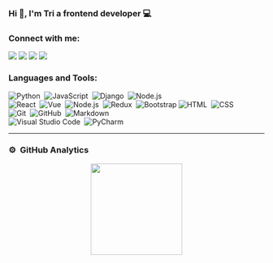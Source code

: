 ### Hi 👋, I'm Tri a frontend developer 💻

### Connect with me:

<a href="https://www.linkedin.com/in/van-tri-987799183"><img src="https://img.shields.io/badge/-Cuong%20Nguyen%20-0077B5?style=flat&logo=Linkedin&logoColor=white"/></a>
<a href="mailto:nguyenvantri1997dxx@gmail.com"><img src="https://img.shields.io/badge/-nqcuong.dev@gmail.com-D14836?style=flat&logo=Gmail&logoColor=white"/></a>
<a href="https://instagram.com/jacktks.sagittarius"><img src="https://img.shields.io/badge/-@nqcuong97-E4405F?style=flat&logo=Instagram&logoColor=white"/></a>
<a href="https://www.facebook.com/jacktks.sagittarius"><img src="https://img.shields.io/badge/-@quoccuong8497-1877F2?style=flat&logo=Facebook&logoColor=white"/></a>

### Languages and Tools:


![Python](https://img.shields.io/badge/-Python-05122A?style=flat&logo=python)&nbsp;
![JavaScript](https://img.shields.io/badge/-JavaScript-05122A?style=flat&logo=javascript)&nbsp;
![Django](https://img.shields.io/badge/-Django-05122A?style=flat&logo=django&logoColor=092E20)&nbsp;
![Node.js](https://img.shields.io/badge/-Node.js-05122A?style=flat&logo=node.js)&nbsp;\
![React](https://img.shields.io/badge/-React-05122A?style=flat&logo=react)&nbsp;
![Vue](https://img.shields.io/badge/-Vue-05122A?style=flat&logo=Vue.js)&nbsp;
![Node.js](https://img.shields.io/badge/-Node.js-05122A?style=flat&logo=node.js)&nbsp;
![Redux](https://img.shields.io/badge/Redux-05122A?style=flat&logo=redux&logoColor=white)&nbsp;
![Bootstrap](https://img.shields.io/badge/-Bootstrap-05122A?style=flat&logo=bootstrap&logoColor=563D7C)
![HTML](https://img.shields.io/badge/-HTML-05122A?style=flat&logo=HTML5)&nbsp;
![CSS](https://img.shields.io/badge/-CSS-05122A?style=flat&logo=CSS3&logoColor=1572B6)&nbsp;\
![Git](https://img.shields.io/badge/-Git-05122A?style=flat&logo=git)&nbsp;
![GitHub](https://img.shields.io/badge/-GitHub-05122A?style=flat&logo=github)&nbsp;
![Markdown](https://img.shields.io/badge/-Markdown-05122A?style=flat&logo=markdown)\
![Visual Studio Code](https://img.shields.io/badge/-Visual%20Studio%20Code-05122A?style=flat&logo=visual-studio-code&logoColor=007ACC)&nbsp;
![PyCharm](https://img.shields.io/badge/PyCharm-05122A.svg?&style=flat&logo=PyCharm&logoColor=white)&nbsp;

---
### ⚙️ &nbsp;GitHub Analytics

<p align="center">
<a href="https://github.com/jacktks">
  <img height="180em" src="https://github-readme-stats-eight-theta.vercel.app/api?username=jacktks&show_icons=true&theme=algolia&include_all_commits=true&count_private=true"/>
</a>
</p>
